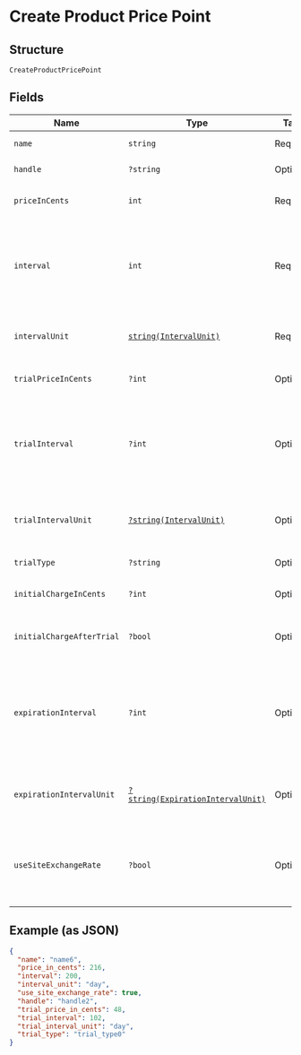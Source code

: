 
# Create Product Price Point

## Structure

`CreateProductPricePoint`

## Fields

| Name | Type | Tags | Description | Getter | Setter |
|  --- | --- | --- | --- | --- | --- |
| `name` | `string` | Required | The product price point name | getName(): string | setName(string name): void |
| `handle` | `?string` | Optional | The product price point API handle | getHandle(): ?string | setHandle(?string handle): void |
| `priceInCents` | `int` | Required | The product price point price, in integer cents | getPriceInCents(): int | setPriceInCents(int priceInCents): void |
| `interval` | `int` | Required | The numerical interval. i.e. an interval of ‘30’ coupled with an interval_unit of day would mean this product price point would renew every 30 days | getInterval(): int | setInterval(int interval): void |
| `intervalUnit` | [`string(IntervalUnit)`](../../doc/models/interval-unit.md) | Required | A string representing the interval unit for this product price point, either month or day | getIntervalUnit(): string | setIntervalUnit(string intervalUnit): void |
| `trialPriceInCents` | `?int` | Optional | The product price point trial price, in integer cents | getTrialPriceInCents(): ?int | setTrialPriceInCents(?int trialPriceInCents): void |
| `trialInterval` | `?int` | Optional | The numerical trial interval. i.e. an interval of ‘30’ coupled with a trial_interval_unit of day would mean this product price point trial would last 30 days. | getTrialInterval(): ?int | setTrialInterval(?int trialInterval): void |
| `trialIntervalUnit` | [`?string(IntervalUnit)`](../../doc/models/interval-unit.md) | Optional | A string representing the trial interval unit for this product price point, either month or day | getTrialIntervalUnit(): ?string | setTrialIntervalUnit(?string trialIntervalUnit): void |
| `trialType` | `?string` | Optional | - | getTrialType(): ?string | setTrialType(?string trialType): void |
| `initialChargeInCents` | `?int` | Optional | The product price point initial charge, in integer cents | getInitialChargeInCents(): ?int | setInitialChargeInCents(?int initialChargeInCents): void |
| `initialChargeAfterTrial` | `?bool` | Optional | - | getInitialChargeAfterTrial(): ?bool | setInitialChargeAfterTrial(?bool initialChargeAfterTrial): void |
| `expirationInterval` | `?int` | Optional | The numerical expiration interval. i.e. an expiration_interval of ‘30’ coupled with an expiration_interval_unit of day would mean this product price point would expire after 30 days. | getExpirationInterval(): ?int | setExpirationInterval(?int expirationInterval): void |
| `expirationIntervalUnit` | [`?string(ExpirationIntervalUnit)`](../../doc/models/expiration-interval-unit.md) | Optional | A string representing the expiration interval unit for this product price point, either month, day or never | getExpirationIntervalUnit(): ?string | setExpirationIntervalUnit(?string expirationIntervalUnit): void |
| `useSiteExchangeRate` | `?bool` | Optional | Whether or not to use the site's exchange rate or define your own pricing when your site has multiple currencies defined.<br>**Default**: `true` | getUseSiteExchangeRate(): ?bool | setUseSiteExchangeRate(?bool useSiteExchangeRate): void |

## Example (as JSON)

```json
{
  "name": "name6",
  "price_in_cents": 216,
  "interval": 200,
  "interval_unit": "day",
  "use_site_exchange_rate": true,
  "handle": "handle2",
  "trial_price_in_cents": 48,
  "trial_interval": 102,
  "trial_interval_unit": "day",
  "trial_type": "trial_type0"
}
```

